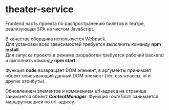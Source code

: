 # theater-service
<p>Frontend часть проекта по распространению билетов в театре, реализующая SPA на чистом JavaScript.</p>
<p>В качестве сборщика используется Webpack.<br>
Для установки всех зависимостей требуется выполнить команду <b>npm install</b>.<br>
Для запуска проекта в режиме разработки требуется рабочий backend и выполнить команду <b>npm start</b>. </p>
<p>
Функция <b><i>node</b></i> возвращает DOM элемент, в аргументы принимает объект описывающий данный DOM элемент (тег, css-классы, id и другие атрибуты).
</p>
<p>
  Обновлением элементов и изменением url-адреса на странице занимается объект <b><i>ContentManager</b></i>.
  Функция <i>routeToUrl</i> занимается маршрутизацией по url-адресу.
</p>
